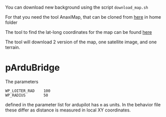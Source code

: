 You can download new background using the script `download_map.sh`

For that you need the tool AnaxiMap, that can be cloned from [here](https://github.com/HeroCC/AnaxiMap) in home folder

The tool to find the lat-long coordinates for the map can be found [here](https://tools.geofabrik.de/calc/#type=geofabrik_standard&bbox=9.952507,63.339781,10.324227,63.446049)

The tool will download 2 version of the map, one satellite image, and one terrain.



# pArduBridge

The parameters 
```
WP_LOITER_RAD    100
WP_RADIUS        50
```
defined in the parameter list for ardupilot has `m` as units.
In the behavior file these differ as distance is measured in local XY coordinates.


